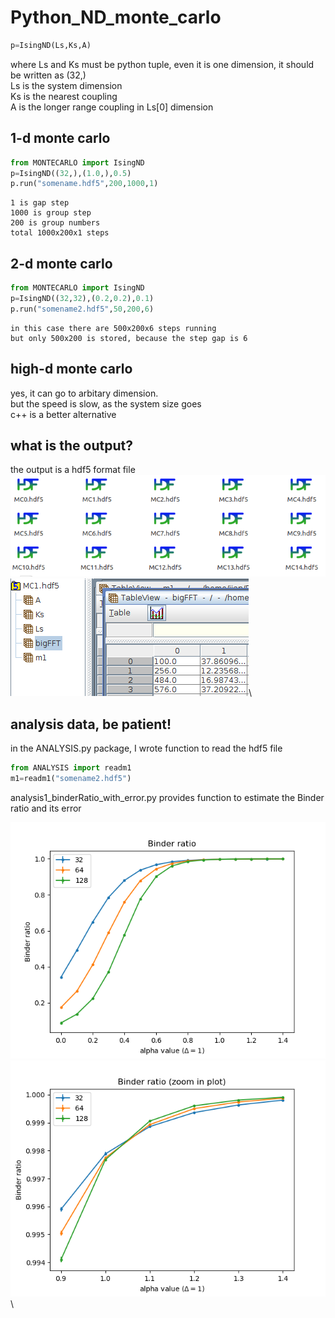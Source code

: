 # Python_ND_monte_carlo
```python
p=IsingND(Ls,Ks,A)
```
where Ls and Ks must be python tuple, even it is one dimension, it should be written as (32,)  
Ls is the system dimension  
Ks is the nearest coupling  
A is the longer range coupling in Ls[0] dimension

## 1-d monte carlo 

```python
from MONTECARLO import IsingND
p=IsingND((32,),(1.0,),0.5)
p.run("somename.hdf5",200,1000,1)
```
    
    1 is gap step
    1000 is group step
    200 is group numbers
    total 1000x200x1 steps
    
## 2-d monte carlo    
```python
from MONTECARLO import IsingND
p=IsingND((32,32),(0.2,0.2),0.1)
p.run("somename2.hdf5",50,200,6)
```
    in this case there are 500x200x6 steps running
    but only 500x200 is stored, because the step gap is 6
    
## high-d monte carlo
yes, it can go to arbitary dimension.\
but the speed is slow, as the system size goes\
c++ is a better alternative
    
## what is the output?
the output is a hdf5 format file\
![alt text](/image/h5file2.png "Logo Title Text 1")\
![alt text](/image/h5file1.png "Logo Title Text 1")\

## analysis data, be patient!

in the ANALYSIS.py package, I wrote function to read the hdf5 file
```python
from ANALYSIS import readm1
m1=readm1("somename2.hdf5")
```
analysis1_binderRatio_with_error.py provides function to estimate the Binder ratio and its error


![alt text](/image/binder_ratio.png "Logo Title Text 1")\
![alt text](/image/binder_ratio_zoom.png "Logo Title Text 1")\





